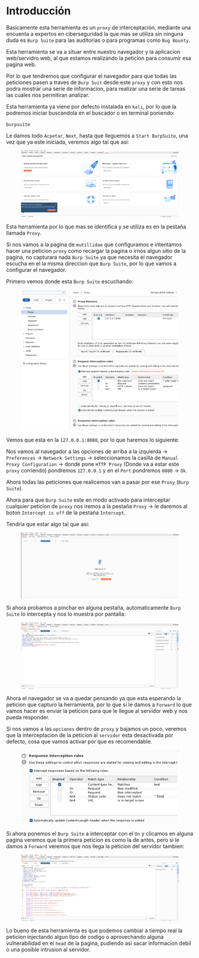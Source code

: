 # Introducción

Basicamente esta herramienta es un `proxy` de interceptación, mediante una encuenta a expertos en ciberseguridad la que mas se utiliza sin ninguna duda es `Burp Suite` para las auditorias o para programas como `Bug Bounty`.

Esta herramienta se va a situar entre nuestro navegador y la aplicacion web/servidro web, al que estamos realizando la peticion para consumir esa pagina web.

Por lo que tendremos que configurar el navegador para que todas las peticiones pasen a traves de `Burp Suit` desde este `proxy` y con esto nos podra mostrar una serie de informacion, para realizar una serie de tareas las cuales nos permitiran analizar.

Esta herramienta ya viene por defecto instalada en `kali`, por lo que la podremos iniciar buscandola en el buscador o en terminal poniendo:

```shell
burpsuite
```

Le damos todo `Acpetar`, `Next`, hasta que lleguemos a `Start BurpSuite`, una vez que ya este iniciada, veremos algo tal que asi:

<figure><img src="../../../.gitbook/assets/image (50) (1).png" alt=""><figcaption></figcaption></figure>

Esta herramienta por lo que mas se identifica y se utiliza es en la pestaña llamada `Proxy`.

Si nos vamos a la pagina de `mutillidae` que configuramos e intentamos hacer una peticion `proxy` como recargar la pagina o irnos algun sitio de la pagina, no capturara nada `Burp Suite` ya que necesita el navegador escucha en el la misma direccion que `Burp Suite`, por lo que vamos a configurar el navegador.

Primero vemos donde esta `Burp Suite` escuchando:

<figure><img src="../../../.gitbook/assets/image (51) (1).png" alt=""><figcaption></figcaption></figure>

Vemos que esta en la `127.0.0.1:8080`, por lo que haremos lo siguiente:

Nos vamos al navegador a las opciones de arriba a la izquierda -> `Preferences` -> `Network Settings` -> seleccionamos la casilla de `Manual Proxy Configuration` -> donde pone `HTTP Proxy` (Donde va a estar este `proxy` corriendo) pondremos `127.0.0.1` y en el `Port` pondremos `8080` -> `Ok`.

Ahora todas las peticiones que realicemos van a pasar por ese `Proxy` (`Burp Suite`).

Ahora para que `Burp Suite` este en modo activado para interceptar cualquier peticion de `proxy` nos iremos a la pestaña `Proxy` -> le daremos al boton `Intercept is off` de la pestaña `Intercept`.

Tendria que estar algo tal que asi:

<figure><img src="../../../.gitbook/assets/image (52) (1).png" alt=""><figcaption></figcaption></figure>

Si ahora probamos a pinchar en alguna pestaña, automaticamente `Burp Suite` lo intercepta y nos lo muestra por pantalla:

<figure><img src="../../../.gitbook/assets/image (53) (1).png" alt=""><figcaption></figcaption></figure>

Ahora el navegador se va a quedar pensando ya que esta esperando la peticion que capturo la herramienta, por lo que si le damos a `Forward` lo que vamos hacer es enviar la peticion para que le llegue al servidor web y nos pueda responder.

Si nos vamos a las `opciones` dentro de `proxy` y bajamos un poco, veremos que la interceptacion de la peticion al `servidor` esta desactivada por defecto, cosa que vamos activar por que es recomendable.

<figure><img src="../../../.gitbook/assets/image (54) (1).png" alt=""><figcaption></figcaption></figure>

Si ahora ponemos el `Burp Suite` a interceptar con el `On` y clicamos en alguna pagina veremos que la primera peticion es como la de antes, pero si le damos a `Forward` veremos que nos llega la peticion del servidor tambien:

<figure><img src="../../../.gitbook/assets/image (55) (1).png" alt=""><figcaption></figcaption></figure>

Lo bueno de esta herramienta es que podemos cambiar a tiempo real la peticion injectando algun tipo de codigo o aprovechando alguna vulnerabilidad en el `head` de la pagina, pudiendo asi sacar informacion debil o una posible intrusion al servidor.
